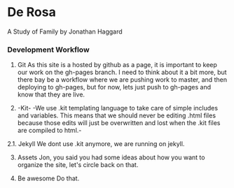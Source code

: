 De Rosa
======

A Study of Family by Jonathan Haggard


### Development Workflow

1. Git
As this site is a hosted by github as a page, it is important to keep our work on the gh-pages branch. I need to think about it a bit more, but there bay be a workflow where we are pushing work to master, and then deploying to gh-pages, but for now, lets just push to gh-pages and know that they are live.


2. -Kit-
-We use .kit templating language to take care of simple includes and variables. This means that we should never be editing .html files because those edits will just be overwritten and lost when the .kit files are compiled to html.-

2.1. Jekyll
We dont use .kit anymore, we are running on jekyll.

3. Assets
Jon, you said you had some ideas about how you want to organize the site, let's circle back on that.


4. Be awesome
Do that.